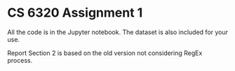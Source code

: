 # CS 6320 Assignment 1

All the code is in the Jupyter notebook. The dataset is also included for your use.

Report Section 2 is based on the old version not considering RegEx process.
